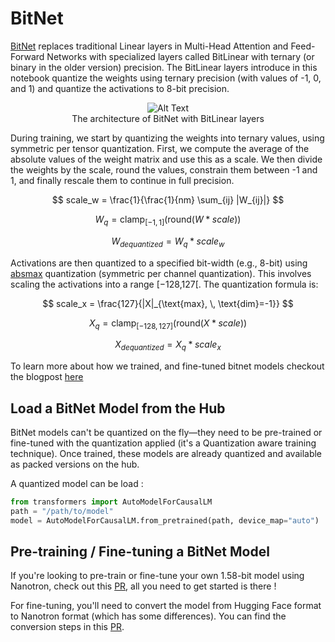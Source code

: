 <!--Copyright 2024 The HuggingFace Team. All rights reserved.

Licensed under the Apache License, Version 2.0 (the "License"); you may not use this file except in compliance with
the License. You may obtain a copy of the License at

http://www.apache.org/licenses/LICENSE-2.0

Unless required by applicable law or agreed to in writing, software distributed under the License is distributed on
an "AS IS" BASIS, WITHOUT WARRANTIES OR CONDITIONS OF ANY KIND, either express or implied. See the License for the
specific language governing permissions and limitations under the License.

⚠️ Note that this file is in Markdown but contain specific syntax for our doc-builder (similar to MDX) that may not be
rendered properly in your Markdown viewer.

-->

# BitNet

[BitNet](https://arxiv.org/abs/2402.17764) replaces traditional Linear layers in Multi-Head Attention and Feed-Forward Networks with specialized layers called BitLinear with ternary (or binary in the older version) precision. The BitLinear layers introduce in this notebook quantize the weights using ternary precision (with values of -1, 0, and 1) and quantize the activations to 8-bit precision.


<figure style="text-align: center;">
  <img src="https://huggingface.co/datasets/huggingface/documentation-images/resolve/main/blog/1.58llm_extreme_quantization/bitlinear.png" alt="Alt Text" />
  <figcaption>The architecture of BitNet with BitLinear layers</figcaption>
</figure>

During training, we start by quantizing the weights into ternary values, using symmetric per tensor quantization. First, we compute the average of the absolute values of the weight matrix and use this as a scale. We then divide the weights by the scale, round the values, constrain them between -1 and 1, and finally rescale them to continue in full precision.

$$
scale_w = \frac{1}{\frac{1}{nm} \sum_{ij} |W_{ij}|}
$$

$$
W_q = \text{clamp}_{[-1,1]}(\text{round}(W*scale))
$$

$$
W_{dequantized} = W_q*scale_w
$$

Activations are then quantized to a specified bit-width (e.g., 8-bit) using [absmax](https://arxiv.org/pdf/2208.07339) quantization (symmetric per channel quantization). This involves scaling the activations into a range [−128,127[. The quantization formula is:

$$
scale_x = \frac{127}{|X|_{\text{max}, \, \text{dim}=-1}}
$$

$$
X_q = \text{clamp}_{[-128,127]}(\text{round}(X*scale))
$$

$$
X_{dequantized} = X_q * scale_x
$$

To learn more about how we trained, and fine-tuned bitnet models checkout the blogpost [here](https://)

## Load a BitNet Model from the Hub
BitNet models can't be quantized on the fly—they need to be pre-trained or fine-tuned with the quantization applied (it's a Quantization aware training technique). Once trained, these models are already quantized and available as packed versions on the hub.

A quantized model can be load : 

```py
from transformers import AutoModelForCausalLM
path = "/path/to/model"
model = AutoModelForCausalLM.from_pretrained(path, device_map="auto")
```
## Pre-training / Fine-tuning a BitNet Model

If you're looking to pre-train or fine-tune your own 1.58-bit model using Nanotron, check out this [PR](https://github.com/huggingface/nanotron/pull/180), all you need to get started is there !

For fine-tuning, you'll need to convert the model from Hugging Face format to Nanotron format (which has some differences). You can find the conversion steps in this [PR](https://github.com/huggingface/nanotron/pull/174).